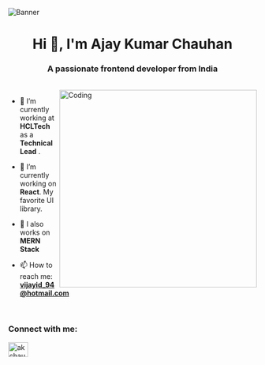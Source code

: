 ![Banner](https://camo.githubusercontent.com/5e3babfce4609dcd669a8f2a6d37b47c85486729942c57c5afbfc715f0b5dff7/68747470733a2f2f7777772e6469676974616c736f6c7574696f6e73657276696365732e636f6d2f696d672f73657276696365732f776562253230646576656c6f706d656e742e676966)
<h1 align="center">Hi 👋, I'm Ajay Kumar Chauhan</h1>
<h3 align="center">A passionate frontend developer from India</h3><br>
<img align="right" alt="Coding" width="400" src="https://miro.medium.com/max/1360/0*7Q3yvSIv_t0ioJ-Z.gif">


- 🔭 I’m currently working at **HCLTech** as a **Technical Lead** .

- 🌱 I’m currently working on **React**. My favorite UI library. 

- 💬 I also works on **MERN Stack**

- 📫 How to reach me: **vijayid_94@hotmail.com**
<br>
<h3 align="left">Connect with me:</h3>
<p align="left">
<a href="https://twitter.com/ajayajayid" target="blank"><img align="center" src="https://raw.githubusercontent.com/rahuldkjain/github-profile-readme-generator/master/src/images/icons/Social/twitter.svg" alt="akchauhan2" height="30" width="40" /></a>
</p>

<!--
**akchauhan2/akchauhan2** is a ✨ _special_ ✨ repository because its `README.md` (this file) appears on your GitHub profile.

Here are some ideas to get you started:

- 🔭 I’m currently working on ...
- 🌱 I’m currently learning ...
- 👯 I’m looking to collaborate on ...
- 🤔 I’m looking for help with ...
- 💬 Ask me about ...
- 📫 How to reach me: ...
- 😄 Pronouns: ...
- ⚡ Fun fact: ...
-->
